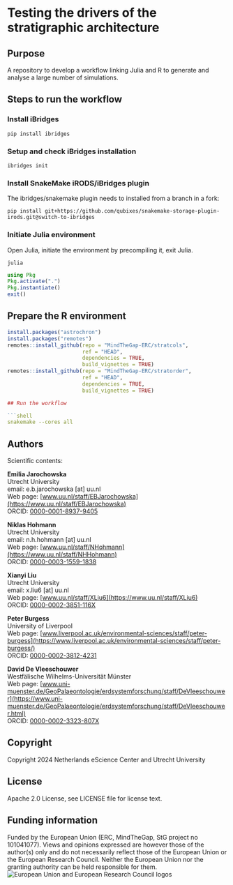 # Testing the drivers of the stratigraphic architecture

## Purpose

A repository to develop a workflow linking Julia and R to generate and analyse a large number of simulations.


## Steps to run the workflow

### Install iBridges

```shell
pip install ibridges
```

### Setup and check iBridges installation

```shell
ibridges init
```

### Install SnakeMake iRODS/iBridges plugin

The ibridges/snakemake plugin needs to installed from a branch in a fork:

```shell
pip install git+https://github.com/qubixes/snakemake-storage-plugin-irods.git@switch-to-ibridges
```

### Initiate Julia environment 

Open Julia, initiate the environment by precompiling it, exit Julia.

```shell
julia
```

```julia
using Pkg
Pkg.activate(".")
Pkg.instantiate()
exit()
```

## Prepare the R environment

```r
install.packages("astrochron")
install.packages("remotes")
remotes::install_github(repo = "MindTheGap-ERC/stratcols",
                        ref = "HEAD",
                        dependencies = TRUE,
                        build_vignettes = TRUE)
remotes::install_github(repo = "MindTheGap-ERC/stratorder",
                        ref = "HEAD",
                        dependencies = TRUE,
                        build_vignettes = TRUE)

## Run the workflow

```shell
snakemake --cores all
```

## Authors

Scientific contents:

__Emilia Jarochowska__  
Utrecht University  
email: e.b.jarochowska [at] uu.nl  
Web page: [www.uu.nl/staff/EBJarochowska](https://www.uu.nl/staff/EBJarochowska)  
ORCID: [0000-0001-8937-9405](https://orcid.org/0000-0001-8937-9405)

__Niklas Hohmann__  
Utrecht University  
email: n.h.hohmann [at] uu.nl  
Web page: [www.uu.nl/staff/NHohmann](https://www.uu.nl/staff/NHHohmann)  
ORCID: [0000-0003-1559-1838](https://orcid.org/0000-0003-1559-1838)

__Xianyi Liu__  
Utrecht University  
email: x.liu6 [at] uu.nl  
Web page: [www.uu.nl/staff/XLiu6](https://www.uu.nl/staff/XLiu6)  
ORCID: [0000-0002-3851-116X](https://orcid.org/0000-0002-3851-116X)

__Peter Burgess__  
University of Liverpool  
Web page: [www.liverpool.ac.uk/environmental-sciences/staff/peter-burgess](https://www.liverpool.ac.uk/environmental-sciences/staff/peter-burgess/)  
ORCID: [0000-0002-3812-4231](https://orcid.org/0000-0002-3812-4231)

__David De Vleeschouwer__  
Westfälische Wilhelms-Universität Münster  
Web page: [www.uni-muenster.de/GeoPalaeontologie/erdsystemforschung/staff/DeVleeschouwer](https://www.uni-muenster.de/GeoPalaeontologie/erdsystemforschung/staff/DeVleeschouwer.html)  
ORCID: [0000-0002-3323-807X](https://orcid.org/0000-0002-3323-807X)



## Copyright

Copyright 2024 Netherlands eScience Center and Utrecht University

## License

Apache 2.0 License, see LICENSE file for license text.

## Funding information

Funded by the European Union (ERC, MindTheGap, StG project no 101041077). Views and opinions expressed are however those of the author(s) only and do not necessarily reflect those of the European Union or the European Research Council. Neither the European Union nor the granting authority can be held responsible for them.
![European Union and European Research Council logos](https://erc.europa.eu/sites/default/files/2023-06/LOGO_ERC-FLAG_FP.png)
